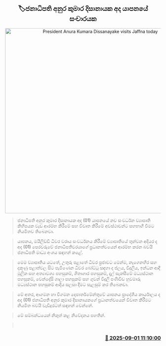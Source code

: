 <p align='center'><b><h2 align='center' title='President Anura Kumara Dissanayake visits Jaffna today'>🏷ජනාධිපති අනුර කුමාර දිසානායක අද යාපනයේ සංචාරයක</h2></b></p>
<p align='center'><img src='https://helakuru.sgp1.cdn.digitaloceanspaces.com/esana/images/lib/anura-president-new-thumb.jpg' width='600' alt='President Anura Kumara Dissanayake visits Jaffna today'></p>

> ජනාධිපති අනුර කුමාර දිසානායක අද (01) යාපනයේ නව සංවර්ධන ව්‍යාපෘති කිහිපයක වැඩ ආරම්භ කිරීමේ සහ විවෘත කිරීමේ අවස්ථාවන්ට සහභාගි වීමට නියමිතව තිබෙනවා.

> යාපනය, මයිලිඩ්ඩි ධීවර වරාය සංවර්ධනය කිරීමේ ව්‍යාපෘතියේ තුන්වන අදියර ද අද (01) පෙරවරුවේ ජනාධිපතිවරයාගේ ප්‍රධානත්වයෙන් ආරම්භ කරන බවයි ජනාධිපති මාධ්‍ය අංශය සඳහන් කළේ.

> මෙම ව්‍යාපෘතිය යටතේ, උතුරු පළාතේ ධීවර ප්‍රජාවට මෙන්ම, නැගෙනහිර සහ දකුණු පළාත්වල සිට පැමිණෙන ධීවර බෝට්ටු සඳහා ද ජලය, විදුලිය, ඉන්ධන ආදී මූලික සහ අත්‍යාවශ්‍ය පහසුකම්, ශිතාගාර පහසුකම්, දැල් සැකසීමේ මධ්‍යස්ථාන පහසුකම්, වෙන්දේසි ශාලා පහසුකම් සහ ගුවන් විදුලි පණිවිඩ හුවමාරු මධ්‍යස්ථාන පහසුකම් ආදිය සලසා දීමට සැලසුම් කර තිබෙනවා.

> මේ අතර, ආගමන හා විගමන දෙපාර්තමේන්තුවේ යාපනය ප්‍රාදේශීය කාර්යාලය ද අද (01) ජනාධිපති අනුර කුමාර දිසානායකගේ ප්‍රධානත්වයෙන් විවෘත කිරීමට නියමිත බවයි වැඩිදුරටත් සඳහන් වෙන්නේ.

> මේ සම්බන්ධයෙන් නිකුත් කළ නිවේදනය පහතින්.

>  



<h3 align='right'><a href='https://www.helakuru.lk/esana/p/113237/'>📅 2025-09-01 11:10:00</a></h3>
